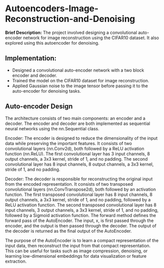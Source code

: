 # Autoencoders-Image-Reconstruction-and-Denoising

**Brief Description:** The project involved designing a convolutional auto-encoder network for image reconstruction using the CIFAR10 dataset. It also explored using this autoencoder for denoising.

## Implementation:
* Designed a convolutional auto-encoder network with a two block encoder and decoder.
* Trained the model on the CIFAR10 dataset for image reconstruction.
* Applied Gaussian noise to the image tensor before passing it to the auto-encoder for denoising tasks.

## Auto-encoder Design

The architecture consists of two main components: an encoder and a decoder. The encoder and decoder
are both implemented as sequential neural networks using the nn.Sequential class.

Encoder: The encoder is designed to reduce the dimensionality of the input data while preserving the
important features. It consists of two convolutional layers (nn.Conv2d), both followed by a ReLU activation
function (nn.ReLU). The first convolutional layer has 3 input channels, 8 output channels, a 3x3 kernel,
stride of 1, and no padding. The second convolutional layer has 8 input channels, 8 output channels, a 3x3
kernel, stride of 1, and no padding.

Decoder: The decoder is responsible for reconstructing the original input from the encoded representation. It consists of two transposed convolutional layers (nn.ConvTranspose2d), both followed by an
activation function. The first transposed convolutional layer has 8 input channels, 8 output channels, a
3x3 kernel, stride of 1, and no padding, followed by a ReLU activation function. The second transposed
convolutional layer has 8 input channels, 3 output channels, a 3x3 kernel, stride of 1, and no padding, followed by a Sigmoid activation function. The forward method defines the forward pass of the AutoEncoder. The input, x, is first passed through the encoder, and the output is then passed through the decoder. The
output of the decoder is returned as the final output of the AutoEncoder.

The purpose of the AutoEncoder is to learn a compact representation of the input data, then reconstruct
the input from that compact representation. This can be useful for tasks such as image compression,
denoising, or learning low-dimensional embeddings for data visualization or feature extraction.
